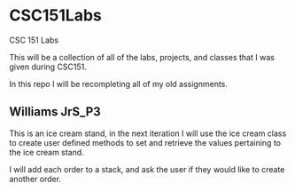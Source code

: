 # CSC151Labs

CSC 151 Labs

This will be a collection of all of the labs, projects, and classes that I was given during CSC151.

In this repo I will be recompleting all of my old assignments.

## Williams JrS_P3

This is an ice cream stand, in the next iteration I will use the ice cream class to create user defined methods to set and retrieve the values pertaining to the ice cream stand. 

I will add each order to a stack, and ask the user if they would like to create another order. 
